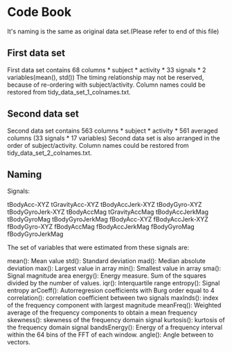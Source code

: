 Code Book
=========

It's naming is the same as original data set.(Please refer to end of this file)


First data set
--------------
First data set contains 68 columns 
	* subject
	* activity
	* 33 signals * 2 variables(mean(), std())
The timing relationship may not be reserved, because of re-ordering with subject/activity.
Column names could be restored from tidy_data_set_1_colnames.txt. 


Second data set
---------------
Second data set contains 563 columns
	* subject
	* activity
	* 561 averaged columns (33 signals * 17 variables)
Second data set is also arranged in the order of subject/activity.
Column names could be restored from tidy_data_set_2_colnames.txt. 


Naming
------

Signals: 

tBodyAcc-XYZ
tGravityAcc-XYZ
tBodyAccJerk-XYZ
tBodyGyro-XYZ
tBodyGyroJerk-XYZ
tBodyAccMag
tGravityAccMag
tBodyAccJerkMag
tBodyGyroMag
tBodyGyroJerkMag
fBodyAcc-XYZ
fBodyAccJerk-XYZ
fBodyGyro-XYZ
fBodyAccMag
fBodyAccJerkMag
fBodyGyroMag
fBodyGyroJerkMag

The set of variables that were estimated from these signals are: 

mean(): Mean value
std(): Standard deviation
mad(): Median absolute deviation 
max(): Largest value in array
min(): Smallest value in array
sma(): Signal magnitude area
energy(): Energy measure. Sum of the squares divided by the number of values. 
iqr(): Interquartile range 
entropy(): Signal entropy
arCoeff(): Autorregresion coefficients with Burg order equal to 4
correlation(): correlation coefficient between two signals
maxInds(): index of the frequency component with largest magnitude
meanFreq(): Weighted average of the frequency components to obtain a mean frequency
skewness(): skewness of the frequency domain signal 
kurtosis(): kurtosis of the frequency domain signal 
bandsEnergy(): Energy of a frequency interval within the 64 bins of the FFT of each window.
angle(): Angle between to vectors.

